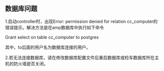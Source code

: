 ## 数据库问题

1.启动controller时，出现Error: permission denied for relation cc_computer的错误提示。解决方法是在amp数据库中执行如下命令

Grant select on table cc_computer to postgres

其中，to后面的用户名为数据库连接的用户。

2.若无法连接数据库，请在修改数据库配置文件后重启数据库或检车数据库所在主机的防火墙是否关闭。